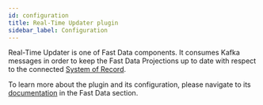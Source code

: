 ```yaml
---
id: configuration
title: Real-Time Updater plugin
sidebar_label: Configuration
---
```




Real-Time Updater is one of Fast Data components. It consumes Kafka messages in order to keep the Fast Data Projections up to date with respect to the connected [System of Record](/fast_data/the_basics.md#system-of-records-sor).

To learn more about the plugin and its configuration, please navigate to its [documentation](/fast_data/realtime_updater.md) in the Fast Data section.
